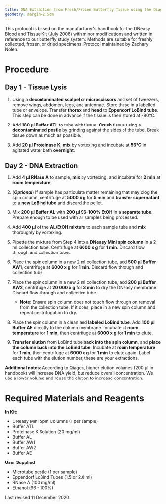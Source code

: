 ```yaml
---
title: DNA Extraction from Fresh/Frozen Butterfly Tissue using the Qiagen DNeasy Blood and Tissue Kit\vspace{-6ex}
geometry: margin=2.5cm
---
```


This protocol is based on the manufacturer's handbook for the DNeasy Blood and Tissue Kit (July 2006) with minor modifications and written in reference to our butterfly study system. Methods are suitable for freshly collected, frozen, or dried specimens. Protocol maintained by Zachary Nolen.

# Procedure

## Day 1 - Tissue Lysis

1. Using a **decontaminated scalpel or microscissors** and set of tweezers, remove wings, abdomen, legs, and antennae. Store these in a labelled tube or envelope. Transfer **thorax** and **head** to **Eppendorf LoBind tube**. This step can be done in advance if the tissue is then stored at -80°C.

2. Add **180 µl Buffer ATL** to tube with tissue. **Crush** tissue using a **decontaminated pestle** by grinding against the sides of the tube. Break tissue down as much as possible.

3. Add **20 µl Proteinase K**, **mix** by vortexing and incubate at **56°C** in agitated water bath **overnight**.

## Day 2 - DNA Extraction

1. Add **4 µl RNase A** to sample, **mix** by vortexing, and incubate for **2 min** at **room temperature**.

2. (***Optional***) If sample has particulate matter remaining that may clog the spin column, centrifuge at **5000 x g** for **5 min** and **transfer supernatant** to a **new LoBind tube** and discard the pellet.

3. Mix **200 µl Buffer AL** with **200 µl 96-100% EtOH** in a **separate tube**. Prepare enough to be used with all samples being processed.

4. Add **400 µl** of the **AL/EtOH mixture** to each sample tube and **mix** thoroughly by vortexing.

5. Pipette the mixture from Step 4 into a **DNeasy Mini spin column** in a 2 ml collection tube. Centrifuge at **6000 x g** for **1 min**. Discard flow through and collection tube.

6. Place the spin column in a new 2 ml collection tube, add **500 µl Buffer AW1**, centrifuge at **6000 x g** for **1 min**. Discard flow through and collection tube.

7. Place the spin column in a new 2 ml collection tube, add **200 µl Buffer AW2**, centrifuge at **20 000 x g** for **3 min** to dry the DNeasy membrane. Discard flow-through and collection tube.
   * **Note**: Ensure spin column does not touch flow through on removal from the collection tube. If it does, place in a new spin column and repeat centrifugation to dry.

8. Place the spin column in a clean and **labeled LoBind tube**. Add **100 µl Buffer AE** directly to the column membrane. Incubate at **room temperature** for **1 min**, then centrifuge at **6000 x g** for **1 min** to elute.

9. **Transfer elution** from LoBind tube **back into the spin column**, and **place the column back into the LoBind tube**. Incubate at **room temperature** for **1 min**, then centrifuge at **6000 x g** for **1 min** to elute again. Label each tube with the elution number, these are your extractions.

**Additional notes**: According to Qiagen, higher elution volumes (200 µl in handbook) will increase DNA yield, but reduce overall concentration. We use a lower volume and reuse the elution to increase concentration.

# Required Materials and Reagents

**In Kit:**

* DNeasy Mini Spin Columns (1 per sample)
* Buffer ATL
* Proteinase K Solution (20 mg/ml)
* Buffer AL
* Buffer AW1
* Buffer AW2
* Buffer AE

**User Supplied**

* Microtube pestle (1 per sample)
* Eppendorf LoBind Tubes (1.5 or 2.0 ml)
* RNase A (100 mg/ml)
* Ethanol (96 - 100%)

Last revised 11 December 2020